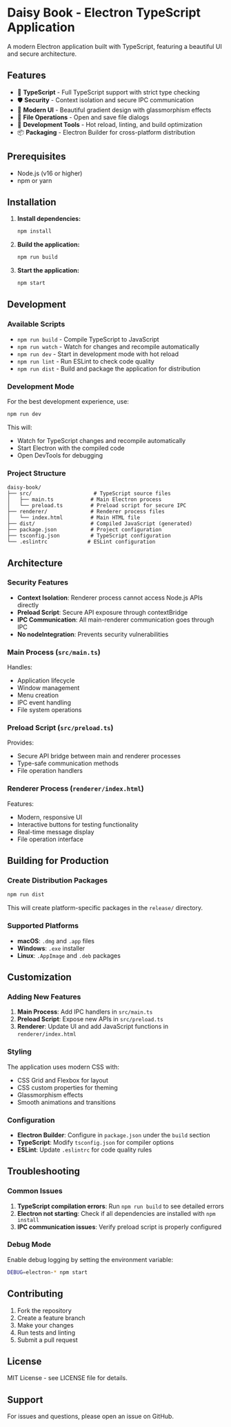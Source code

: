 # Daisy Book - Electron TypeScript Application

A modern Electron application built with TypeScript, featuring a beautiful UI and secure architecture.

## Features

- 🚀 **TypeScript** - Full TypeScript support with strict type checking
- 🛡️ **Security** - Context isolation and secure IPC communication
- 🎨 **Modern UI** - Beautiful gradient design with glassmorphism effects
- 📁 **File Operations** - Open and save file dialogs
- 🔧 **Development Tools** - Hot reload, linting, and build optimization
- 📦 **Packaging** - Electron Builder for cross-platform distribution

## Prerequisites

- Node.js (v16 or higher)
- npm or yarn

## Installation

1. **Install dependencies:**
   ```bash
   npm install
   ```

2. **Build the application:**
   ```bash
   npm run build
   ```

3. **Start the application:**
   ```bash
   npm start
   ```

## Development

### Available Scripts

- `npm run build` - Compile TypeScript to JavaScript
- `npm run watch` - Watch for changes and recompile automatically
- `npm run dev` - Start in development mode with hot reload
- `npm run lint` - Run ESLint to check code quality
- `npm run dist` - Build and package the application for distribution

### Development Mode

For the best development experience, use:

```bash
npm run dev
```

This will:
- Watch for TypeScript changes and recompile automatically
- Start Electron with the compiled code
- Open DevTools for debugging

### Project Structure

```
daisy-book/
├── src/                    # TypeScript source files
│   ├── main.ts            # Main Electron process
│   └── preload.ts         # Preload script for secure IPC
├── renderer/              # Renderer process files
│   └── index.html         # Main HTML file
├── dist/                  # Compiled JavaScript (generated)
├── package.json           # Project configuration
├── tsconfig.json          # TypeScript configuration
└── .eslintrc             # ESLint configuration
```

## Architecture

### Security Features

- **Context Isolation**: Renderer process cannot access Node.js APIs directly
- **Preload Script**: Secure API exposure through contextBridge
- **IPC Communication**: All main-renderer communication goes through IPC
- **No nodeIntegration**: Prevents security vulnerabilities

### Main Process (`src/main.ts`)

Handles:
- Application lifecycle
- Window management
- Menu creation
- IPC event handling
- File system operations

### Preload Script (`src/preload.ts`)

Provides:
- Secure API bridge between main and renderer processes
- Type-safe communication methods
- File operation handlers

### Renderer Process (`renderer/index.html`)

Features:
- Modern, responsive UI
- Interactive buttons for testing functionality
- Real-time message display
- File operation interface

## Building for Production

### Create Distribution Packages

```bash
npm run dist
```

This will create platform-specific packages in the `release/` directory.

### Supported Platforms

- **macOS**: `.dmg` and `.app` files
- **Windows**: `.exe` installer
- **Linux**: `.AppImage` and `.deb` packages

## Customization

### Adding New Features

1. **Main Process**: Add IPC handlers in `src/main.ts`
2. **Preload Script**: Expose new APIs in `src/preload.ts`
3. **Renderer**: Update UI and add JavaScript functions in `renderer/index.html`

### Styling

The application uses modern CSS with:
- CSS Grid and Flexbox for layout
- CSS custom properties for theming
- Glassmorphism effects
- Smooth animations and transitions

### Configuration

- **Electron Builder**: Configure in `package.json` under the `build` section
- **TypeScript**: Modify `tsconfig.json` for compiler options
- **ESLint**: Update `.eslintrc` for code quality rules

## Troubleshooting

### Common Issues

1. **TypeScript compilation errors**: Run `npm run build` to see detailed errors
2. **Electron not starting**: Check if all dependencies are installed with `npm install`
3. **IPC communication issues**: Verify preload script is properly configured

### Debug Mode

Enable debug logging by setting the environment variable:

```bash
DEBUG=electron-* npm start
```

## Contributing

1. Fork the repository
2. Create a feature branch
3. Make your changes
4. Run tests and linting
5. Submit a pull request

## License

MIT License - see LICENSE file for details.

## Support

For issues and questions, please open an issue on GitHub.